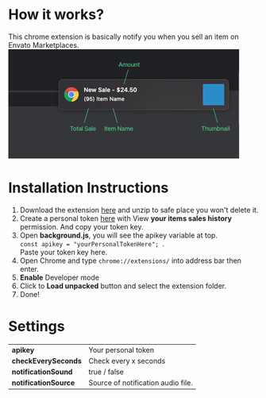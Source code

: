 # How it works?
This chrome extension is basically notify you when you sell an item on Envato Marketplaces.
<img src='https://github.com/eg/Sales-Notification-for-Envato-Authors/blob/master/assets/img/preview.png?raw=true' alt='preview'>

# Installation Instructions
<ol>
<li>Download the extension <a href='https://github.com/eg/Sales-Notification-for-Envato-Authors/archive/master.zip'>here</a> and unzip to safe place you won't delete it.</li>
<li>Create a personal token <a href='https://build.envato.com/create-token' target='_blank'>here</a> with View <b>your items sales history</b> permission. And copy your token key.</li>
<li>Open <b>background.js</b>, you will see the apikey variable at top. <br> <code>const apikey = "yourPersonalTokenHere"; </code>. <br>Paste your token key here.</li>
<li>Open Chrome and type <code>chrome://extensions/</code> into address bar then enter.</li>
<li><b>Enable</b> Developer mode</li>
<li>Click to <b>Load unpacked</b> button and select the extension folder.</li>
<li>Done!</li>
</ol>

# Settings
<table>
    <tr>
        <td><b>apikey</b></td>
        <td>Your personal token</td>
    </tr>
    <tr>
        <td><b>checkEverySeconds</b></td>
        <td>Check every x seconds</td>
    </tr>
    <tr>
        <td><b>notificationSound</b></td>
        <td>true / false</td>
    </tr>
    <tr>
        <td><b>notificationSource</b></td>
        <td>Source of notification audio file.</td>
    </tr>
</table>
